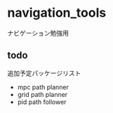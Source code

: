 # navigation_tools
ナビゲーション勉強用
## todo
追加予定パッケージリスト
- mpc path planner
- grid path planner
- pid path follower